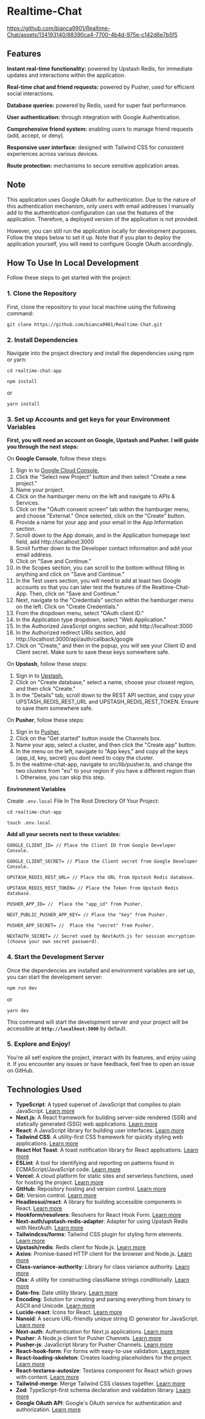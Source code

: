 # Realtime-Chat


https://github.com/bianca9901/Realtime-Chat/assets/134193140/88390ca4-7700-4b4d-975e-c142d6e7b5f5



## Features

**Instant real-time functionality:** powered by Upstash Redis, for immediate updates and interactions within the application.

**Real-time chat and friend requests:** powered by Pusher, used for efficient social interactions.

**Database queries:** powered by Redis, used for super fast performance.

**User authentication:** through integration with Google Authentication.

**Comprehensive friend system:** enabling users to manage friend requests (add, accept, or deny).

**Responsive user interface:** designed with Tailwind CSS for consistent experiences across various devices.

**Route protection:** mechanisms to secure sensitive application areas.

## Note

This application uses Google OAuth for authentication. Due to the nature of this authentication mechanism, only users with email addresses I manually add to the authentication configuration can use the features of the application. Therefore, a deployed version of the application is not provided.

However, you can still run the application locally for development purposes. Follow the steps below to set it up. Note that if you plan to deploy the application yourself, you will need to configure Google OAuth accordingly.

## How To Use In Local Development

Follow these steps to get started with the project:

### **1. Clone the Repository**

First, clone the repository to your local machine using the following command:

```
git clone https://github.com/bianca9901/Realtime-Chat.git

```

### **2. Install Dependencies**

Navigate into the project directory and install the dependencies using npm or yarn:

```
cd realtime-chat-app

```

```
npm install

```

or

```
yarn install
```

### **3. Set up Accounts and get keys for your Environment Variables**

**First, you will need an account on Google, Upstash and Pusher. I will guide you through the next steps:**


On **Google Console**, follow these steps:

1. Sign in to [Google Cloud Console.](https://console.cloud.google.com/)
2. Click the "Select new Project" button and then select "Create a new project."
3. Name your project.
4. Click on the hamburger menu on the left and navigate to APIs & Services.
5. Click on the "OAuth consent screen" tab within the hamburger menu, and choose "External." Once selected, click on the "Create" button.
6. Provide a name for your app and your email in the App Information section.
7. Scroll down to the App domain, and in the Application homepage text field, add http://localhost:3000
8. Scroll further down to the Developer contact information and add your email address.
9. Click on "Save and Continue."
10. In the Scopes section, you can scroll to the bottom without filling in anything and click on "Save and Continue."
11. In the Test users section, you will need to add at least two Google accounts so that you can later test the features of the Realtime-Chat-App. Then, click on "Save and Continue."
12. Next, navigate to the "Credentials" section within the hamburger menu on the left. Click on "Create Credentials."
13. From the dropdown menu, select "OAuth client ID."
14. In the Application type dropdown, select "Web Application."
15. In the Authorized JavaScript origins section, add http://localhost:3000
16. In the Authorized redirect URIs section, add http://localhost:3000/api/auth/callback/google
17. Click on "Create," and then in the popup, you will see your Client ID and Client secret. Make sure to save these keys somewhere safe.


On **Upstash**, follow these steps:

1. Sign in to [Upstash.](https://upstash.com/)
2. Click on "Create database," select a name, choose your closest region, and then click "Create."
3. In the "Details" tab, scroll down to the REST API section, and copy your UPSTASH_REDIS_REST_URL and UPSTASH_REDIS_REST_TOKEN. Ensure to save them somewhere safe.


On **Pusher**, follow these steps:

1. Sign in to [Pusher.](https://pusher.com/)
2. Click on the "Get started" button inside the Channels box.
3. Name your app, select a cluster, and then click the "Create app" button.
4. In the menu on the left, navigate to "App keys," and copy all the keys (app_id, key, secret) you dont need to copy the cluster.
5. In the realtime-chat-app, navigate to src/lib/pusher.ts, and change the two clusters from "eu" to your region if you have a different region than I. Otherwise, you can skip this step.


**Environment Variables**

Create `.env.local` File In The Root Directory Of Your Project:

```
cd realtime-chat-app
```

```
touch .env.local
```

**Add all your secrets next to these variables:**

```
GOOGLE_CLIENT_ID= // Place the Client ID from Google Developer Console.

GOOGLE_CLIENT_SECRET= // Place the Client secret from Google Developer Console.

UPSTASH_REDIS_REST_URL= // Place the URL from Upstash Redis database.

UPSTASH_REDIS_REST_TOKEN= // Place the Token from Upstash Redis database.

PUSHER_APP_ID= //  Place the "app_id" from Pusher.

NEXT_PUBLIC_PUSHER_APP_KEY= // Place the "key" from Pusher.

PUSHER_APP_SECRET= //  Place the "secret" from Pusher.

NEXTAUTH_SECRET= // Secret used by NextAuth.js for session encryption (choose your own secret password).
```

### **4. Start the Development Server**

Once the dependencies are installed and environment variables are set up, you can start the development server:

```
npm run dev

```

or

```
yarn dev

```

This command will start the development server and your project will be accessible at **`http://localhost:3000`** by default.

### **5. Explore and Enjoy!**

You're all set! explore the project, interact with its features, and enjoy using it. If you encounter any issues or have feedback, feel free to open an issue on GitHub.

## Technologies Used

- **TypeScript**: A typed superset of JavaScript that compiles to plain JavaScript. [Learn more](https://www.typescriptlang.org/)
- **Next.js**: A React framework for building server-side rendered (SSR) and statically generated (SSG) web applications. [Learn more](https://nextjs.org/)
- **React**: A JavaScript library for building user interfaces. [Learn more](https://reactjs.org/)
- **Tailwind CSS**: A utility-first CSS framework for quickly styling web applications. [Learn more](https://tailwindcss.com/)
- **React Hot Toast**: A toast notification library for React applications. [Learn more](https://react-hot-toast.com/)
- **ESLint**: A tool for identifying and reporting on patterns found in ECMAScript/JavaScript code. [Learn more](https://eslint.org/)
- **Vercel:** A cloud platform for static sites and serverless functions, used for hosting the project. [Learn more](https://vercel.com/)
- **GitHub:** Repository hosting and version control. [Learn more](https://github.com/)
- **Git:** Version control. [Learn more](https://git-scm.com/)
- **Headlessui/react**: A library for building accessible components in React. [Learn more](https://headlessui.dev/)
- **Hookform/resolvers**: Resolvers for React Hook Form. [Learn more](https://www.npmjs.com/package/@hookform/resolvers)
- **Next-auth/upstash-redis-adapter**: Adapter for using Upstash Redis with NextAuth. [Learn more](https://authjs.dev/reference/adapter/upstash-redis)
- **Tailwindcss/forms**: Tailwind CSS plugin for styling form elements. [Learn more](https://tailwindcss.com/docs/plugins#forms)
- **Upstash/redis**: Redis client for Node.js. [Learn more](https://www.npmjs.com/package/@upstash/redis)
- **Axios**: Promise-based HTTP client for the browser and Node.js. [Learn more](https://axios-http.com/)
- **Class-variance-authority**: Library for class variance authority. [Learn more](https://www.npmjs.com/package/class-variance-authority)
- **Clsx**: A utility for constructing className strings conditionally. [Learn more](https://www.npmjs.com/package/clsx)
- **Date-fns**: Date utility library. [Learn more](https://date-fns.org/)
- **Encoding**: Solution for creating and parsing everything from binary to ASCII and Unicode. [Learn more](https://www.npmjs.com/package/encoding)
- **Lucide-react**: Icons for React. [Learn more](https://lucide.dev/)
- **Nanoid**: A secure URL-friendly unique string ID generator for JavaScript. [Learn more](https://www.npmjs.com/package/nanoid)
- **Next-auth**: Authentication for Next.js applications. [Learn more](https://next-auth.js.org/)
- **Pusher**: A Node.js client for Pusher Channels. [Learn more](https://pusher.com/)
- **Pusher-js**: JavaScript library for Pusher Channels. [Learn more](https://github.com/pusher/pusher-js)
- **React-hook-form**: For forms with easy-to-use validation. [Learn more](https://react-hook-form.com/)
- **React-loading-skeleton**: Creates loading placeholders for the project. [Learn more](https://www.npmjs.com/package/react-loading-skeleton)
- **React-textarea-autosize**: Textarea component for React which grows with content. [Learn more](https://www.npmjs.com/package/react-textarea-autosize)
- **Tailwind-merge**: Merge Tailwind CSS classes together. [Learn more](https://www.npmjs.com/package/tailwind-merge)
- **Zod**: TypeScript-first schema declaration and validation library. [Learn more](https://github.com/colinhacks/zod)
- **Google OAuth API**: Google's OAuth service for authentication and authorization. [Learn more](https://developers.google.com/identity/protocols/oauth2)
